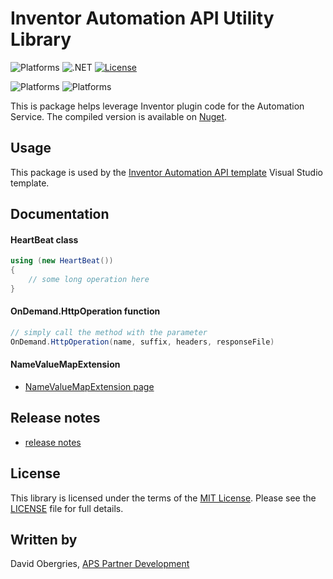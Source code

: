 
# Inventor Automation API Utility Library

![Platforms](https://img.shields.io/badge/Platform-Windows-lightgrey.svg)
![.NET](https://img.shields.io/badge/.NET%20Standard-2.0-blue.svg)
[![License](https://img.shields.io/badge/License-MIT-blue.svg)](http://opensource.org/licenses/MIT)

![Platforms](https://img.shields.io/badge/Automation%20API-v3-green.svg)
![Platforms](https://img.shields.io/badge/Inventor-grey.svg)

This is package helps leverage Inventor plugin code for the Automation Service. The compiled version is available on [Nuget](https://www.nuget.org/packages/Autodesk.Forge.DesignAutomation.Inventor.Utils).

## Usage

This package is used by the [Inventor Automation API template](https://marketplace.visualstudio.com/items?itemName=Autodesk.DesignAutomation2) Visual Studio template.

## Documentation

#### HeartBeat class

```csharp
using (new HeartBeat())
{
    // some long operation here
}
```

#### OnDemand.HttpOperation function

```csharp
// simply call the method with the parameter
OnDemand.HttpOperation(name, suffix, headers, responseFile)
```

#### NameValueMapExtension
* [NameValueMapExtension page](NameValueMapExtension.md)

## Release notes
* [release notes](releasenotes.md)

## License

This library is licensed under the terms of the [MIT License](http://opensource.org/licenses/MIT). Please see the [LICENSE](LICENSE) file for full details.

## Written by

David Obergries, [APS Partner Development](https://aps.autodesk.com/)
